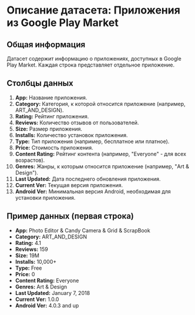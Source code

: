 # Описание датасета: Приложения из Google Play Market

## Общая информация

Датасет содержит информацию о приложениях, доступных в Google Play Market. Каждая строка представляет отдельное приложение.

## Столбцы данных

1. **App:** Название приложения.
2. **Category:** Категория, к которой относится приложение (например, ART_AND_DESIGN).
3. **Rating:** Рейтинг приложения.
4. **Reviews:** Количество отзывов от пользователей.
5. **Size:** Размер приложения.
6. **Installs:** Количество установок приложения.
7. **Type:** Тип приложения (например, бесплатное или платное).
8. **Price:** Стоимость приложения.
9. **Content Rating:** Рейтинг контента (например, "Everyone" - для всех возрастов).
10. **Genres:** Жанры, к которым относится приложение (например, "Art & Design").
11. **Last Updated:** Дата последнего обновления приложения.
12. **Current Ver:** Текущая версия приложения.
13. **Android Ver:** Минимальная версия Android, необходимая для установки приложения.

## Пример данных (первая строка)

- **App:** Photo Editor & Candy Camera & Grid & ScrapBook
- **Category:** ART_AND_DESIGN
- **Rating:** 4.1
- **Reviews:** 159
- **Size:** 19M
- **Installs:** 10,000+
- **Type:** Free
- **Price:** 0
- **Content Rating:** Everyone
- **Genres:** Art & Design
- **Last Updated:** January 7, 2018
- **Current Ver:** 1.0.0
- **Android Ver:** 4.0.3 and up
